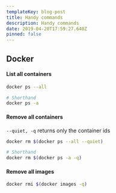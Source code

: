 ```yaml
---
templateKey: blog-post
title: Handy commands
description: Handy commands
date: 2019-04-20T17:59:27.640Z
pinned: false
---
```

## Docker

#### List all containers
```sh
docker ps --all

# Shorthand
docker ps -a
```


#### Remove all containers

`--quiet, -q` returns only the container ids

```sh
docker rm $(docker ps --all --quiet)

# Shorthand
docker rm $(docker ps -a -q)
```

#### Remove all images

```sh
docker rmi $(docker images -q)
```
